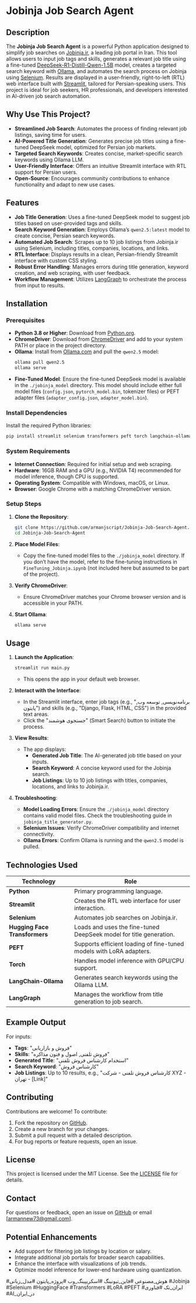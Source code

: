 # Jobinja Job Search Agent

## Description

The **Jobinja Job Search Agent** is a powerful Python application designed to simplify job searches on [Jobinja.ir](https://jobinja.ir), a leading job portal in Iran. This tool allows users to input job tags and skills, generates a relevant job title using a fine-tuned [DeepSeek-R1-Distill-Qwen-1.5B](https://huggingface.co/deepseek-ai/DeepSeek-R1-Distill-Qwen-1.5B) model, creates a targeted search keyword with [Ollama](https://ollama.com), and automates the search process on Jobinja using [Selenium](https://www.selenium.dev). Results are displayed in a user-friendly, right-to-left (RTL) web interface built with [Streamlit](https://streamlit.io), tailored for Persian-speaking users. This project is ideal for job seekers, HR professionals, and developers interested in AI-driven job search automation.

## Why Use This Project?

- **Streamlined Job Search**: Automates the process of finding relevant job listings, saving time for users.
- **AI-Powered Title Generation**: Generates precise job titles using a fine-tuned DeepSeek model, optimized for Persian job markets.
- **Targeted Search Keywords**: Creates concise, market-specific search keywords using Ollama LLM.
- **User-Friendly Interface**: Offers an intuitive Streamlit interface with RTL support for Persian users.
- **Open-Source**: Encourages community contributions to enhance functionality and adapt to new use cases.

## Features

- **Job Title Generation**: Uses a fine-tuned DeepSeek model to suggest job titles based on user-provided tags and skills.
- **Search Keyword Generation**: Employs Ollama’s `qwen2.5:latest` model to create concise, Persian search keywords.
- **Automated Job Search**: Scrapes up to 10 job listings from Jobinja.ir using Selenium, including titles, companies, locations, and links.
- **RTL Interface**: Displays results in a clean, Persian-friendly Streamlit interface with custom CSS styling.
- **Robust Error Handling**: Manages errors during title generation, keyword creation, and web scraping, with user feedback.
- **Workflow Management**: Utilizes [LangGraph](https://langchain-ai.github.io/langgraph/) to orchestrate the process from input to results.

## Installation

### Prerequisites

- **Python 3.8 or Higher**: Download from [Python.org](https://www.python.org/downloads/).
- **ChromeDriver**: Download from [ChromeDriver](https://chromedriver.chromium.org/downloads) and add to your system PATH or place in the project directory.
- **Ollama**: Install from [Ollama.com](https://ollama.com) and pull the `qwen2.5` model:
  ```bash
  ollama pull qwen2.5
  ollama serve
  ```
- **Fine-Tuned Model**: Ensure the fine-tuned DeepSeek model is available in the `./jobinja_model` directory. This model should include either full model files (`config.json`, `pytorch_model.bin`, tokenizer files) or PEFT adapter files (`adapter_config.json`, `adapter_model.bin`).

### Install Dependencies

Install the required Python libraries:
```bash
pip install streamlit selenium transformers peft torch langchain-ollama langgraph
```

### System Requirements

- **Internet Connection**: Required for initial setup and web scraping.
- **Hardware**: 16GB RAM and a GPU (e.g., NVIDIA T4) recommended for model inference, though CPU is supported.
- **Operating System**: Compatible with Windows, macOS, or Linux.
- **Browser**: Google Chrome with a matching ChromeDriver version.

### Setup Steps

1. **Clone the Repository**:
   ```bash
   git clone https://github.com/armanjscript/Jobinja-Job-Search-Agent.git
   cd Jobinja-Job-Search-Agent
   ```

2. **Place Model Files**:
   - Copy the fine-tuned model files to the `./jobinja_model` directory. If you don’t have the model, refer to the fine-tuning instructions in `FineTuning_Jobinja.ipynb` (not included here but assumed to be part of the project).

3. **Verify ChromeDriver**:
   - Ensure ChromeDriver matches your Chrome browser version and is accessible in your PATH.

4. **Start Ollama**:
   ```bash
   ollama serve
   ```

## Usage

1. **Launch the Application**:
   ```bash
   streamlit run main.py
   ```
   - This opens the app in your default web browser.

2. **Interact with the Interface**:
   - In the Streamlit interface, enter job tags (e.g., "برنامه‌نویسی, توسعه وب, پایتون") and skills (e.g., "Django, Flask, HTML, CSS") in the provided text areas.
   - Click the "جستجوی هوشمند" (Smart Search) button to initiate the process.

3. **View Results**:
   - The app displays:
     - **Generated Job Title**: The AI-generated job title based on your inputs.
     - **Search Keyword**: A concise keyword used for the Jobinja search.
     - **Job Listings**: Up to 10 job listings with titles, companies, locations, and links to Jobinja.ir.

4. **Troubleshooting**:
   - **Model Loading Errors**: Ensure the `./jobinja_model` directory contains valid model files. Check the troubleshooting guide in `jobinja_title_generator.py`.
   - **Selenium Issues**: Verify ChromeDriver compatibility and internet connectivity.
   - **Ollama Errors**: Confirm Ollama is running and the `qwen2.5` model is pulled.

## Technologies Used

| Technology | Role |
|------------|------|
| **Python** | Primary programming language. |
| **Streamlit** | Creates the RTL web interface for user interaction. |
| **Selenium** | Automates job searches on Jobinja.ir. |
| **Hugging Face Transformers** | Loads and uses the fine-tuned DeepSeek model for title generation. |
| **PEFT** | Supports efficient loading of fine-tuned models with LoRA adapters. |
| **Torch** | Handles model inference with GPU/CPU support. |
| **LangChain-Ollama** | Generates search keywords using the Ollama LLM. |
| **LangGraph** | Manages the workflow from title generation to job search. |

## Example Output

For inputs:
- **Tags**: "فروش و بازاریابی"
- **Skills**: "فروش تلفنی, اصول و فنون مذاکره"
- **Generated Title**: "استخدام کارشناس فروش تلفنی"
- **Search Keyword**: "کارشناس فروش"
- **Job Listings**: Up to 10 results, e.g., "کارشناس فروش تلفنی - شرکت XYZ - تهران - [Link]"

## Contributing

Contributions are welcome! To contribute:
1. Fork the repository on [GitHub](https://github.com/armanjscript/Jobinja-Job-Search-Agent).
2. Create a new branch for your changes.
3. Submit a pull request with a detailed description.
4. For bug reports or feature requests, open an issue.

## License

This project is licensed under the MIT License. See the [LICENSE](LICENSE) file for details.

## Contact

For questions or feedback, open an issue on [GitHub](https://github.com/armanjscript/Jobinja-Job-Search-Agent) or email [armannew73@gmail.com].

## Potential Enhancements

- Add support for filtering job listings by location or salary.
- Integrate additional job portals for broader search capabilities.
- Enhance the interface with visualizations of job trends.
- Optimize model inference for lower-end hardware using quantization.

#هوش_مصنوعی #فاین_تیونینگ #اسکریپینگ_وب #پروژه_پایتون #مدل_زبانی #Jobinja #Selenium #HuggingFace #Transformers #LoRA #PEFT #ایران_تک #فناوری #AI_در_ایران
